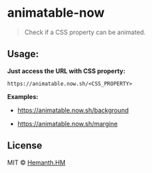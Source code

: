 # animatable-now 
> Check if a CSS property can be animated.


## Usage:

__Just access the URL with CSS property:__

```
https://animatable.now.sh/<CSS_PROPERTY>
```

__Examples:__

* https://animatable.now.sh/background

* https://animatable.now.sh/margine

## License

MIT © [Hemanth.HM](https://h3manth.com)
